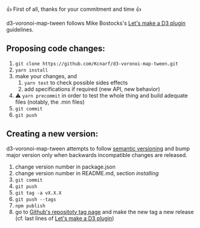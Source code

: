 :+1: First of all, thanks for your commitment and time :+1:

d3-voronoi-map-tween follows Mike Bostocks's [Let's make a D3 plugin](https://bost.ocks.org/mike/d3-plugin/#publish) guidelines.

## Proposing code changes:

1. `git clone https://github.com/Kcnarf/d3-voronoi-map-tween.git`
2. `yarn install`
3. make your changes, and
   1. `yarn test` to check possible sides effects
   2. add specifications if required (new API, new behavior)
4. :warning: `yarn precommit` in order to test the whole thing and build adequate files (notably, the .min files)
5. `git commit`
6. `git push`

## Creating a new version:

d3-voronoi-map-tween attempts to follow [semantic versioning](https://semver.org) and bump major version only when backwards incompatible changes are released.

1. change version number in package.json
2. change version number in README.md, section _installing_
3. `git commit`
4. `git push`
5. `git tag -a vX.X.X`
6. `git push --tags`
7. `npm publish`
8. go to [Github's repositoty tag page](https://github.com/Kcnarf/d3-voronoi-map-tween/tags) and make the new tag a new release (cf. last lines of [Let's make a D3 plugin](https://bost.ocks.org/mike/d3-plugin/#publish))
